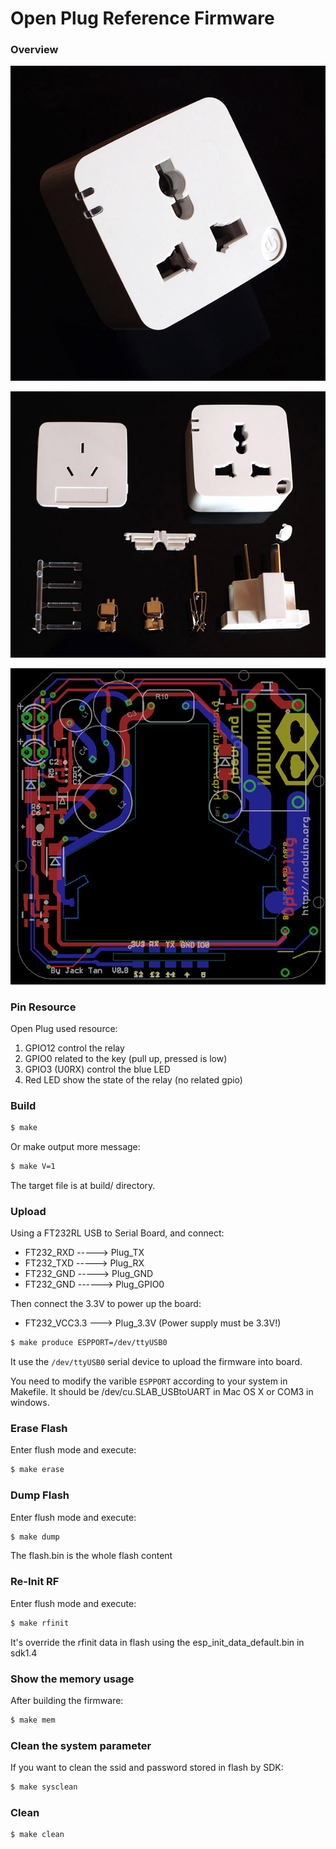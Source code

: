 Open Plug Reference Firmware
===========================================

### Overview

![Open Plug](doc/open-plug-1.jpg)


![Open Plug](doc/open-plug-2.jpg)


![Open Plug](doc/open-plug-layout.png)


### Pin Resource

Open Plug used resource:

1. GPIO12 control the relay
2. GPIO0 related to the key (pull up, pressed is low)
3. GPIO3 (U0RX) control the blue LED
4. Red LED show the state of the relay (no related gpio)


### Build

```bash
$ make
```

Or make output more message:

```bash
$ make V=1
```

The target file is at build/ directory.


### Upload

Using a FT232RL USB to Serial Board, and connect:

* FT232_RXD -----> Plug_TX
* FT232_TXD -----> Plug_RX
* FT232_GND -----> Plug_GND
* FT232_GND ------> Plug_GPIO0

Then connect the 3.3V to power up the board:

* FT232_VCC3.3 ---> Plug_3.3V (Power supply must be 3.3V!)


```bash
$ make produce ESPPORT=/dev/ttyUSB0
```

It use the ```/dev/ttyUSB0``` serial device to upload the firmware into board.

You need to modify the varible ```ESPPORT``` according to your system in
Makefile. It should be /dev/cu.SLAB_USBtoUART in Mac OS X or COM3 in windows.


### Erase Flash

Enter flush mode and execute:

```bash
$ make erase
```

### Dump Flash

Enter flush mode and execute:

```bash
$ make dump
```

The flash.bin is the whole flash content


### Re-Init RF

Enter flush mode and execute:

```bash
$ make rfinit
```

It's override the rfinit data in flash using the esp_init_data_default.bin
in sdk1.4


### Show the memory usage

After building the firmware:

```bash
$ make mem
```


### Clean the system parameter

If you want to clean the ssid and password stored in flash by SDK:

```bash
$ make sysclean
```


### Clean

```bash
$ make clean
```
